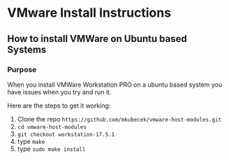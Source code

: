 # VMware Install Instructions

## How to install VMWare on Ubuntu based Systems

### Purpose
When you install VMWare Workstation PRO on a ubuntu based system you have issues when you try and run it.

Here are the steps to get it working:

1) Clone the repo `https://github.com/mkubecek/vmware-host-modules.git`
2) `cd vmware-host-modules`
3) `git checkout workstation-17.5.1`
4) type `make`
5) type `sudo make install`

